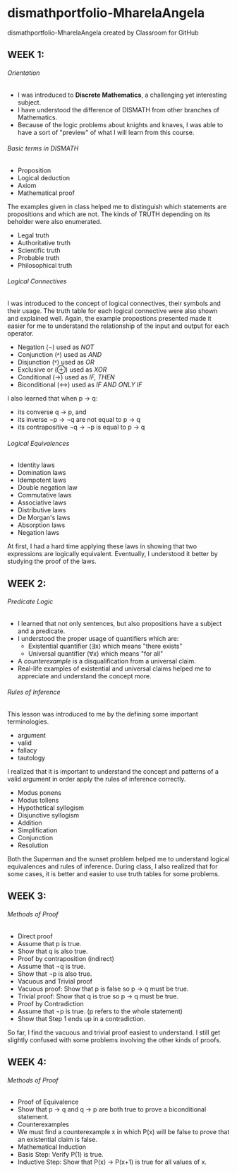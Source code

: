 # dismathportfolio-MharelaAngela
dismathportfolio-MharelaAngela created by Classroom for GitHub
## WEEK 1:
###### Orientation
* I was introduced to **Discrete Mathematics**, a challenging yet interesting subject.
* I have understood the difference of DISMATH from other branches of Mathematics.
* Because of the logic problems about knights and knaves, I was able to have a sort of "preview" of what I will learn from this course.

###### Basic terms in DISMATH
* Proposition
* Logical deduction
* Axiom
* Mathematical proof

The examples given in class helped me to distinguish which statements are propositions and which are not.
The kinds of TRUTH depending on its beholder were also enumerated.
* Legal truth
* Authoritative truth
* Scientific truth
* Probable truth 
* Philosophical truth

###### Logical Connectives
I was introduced to the concept of logical connectives, their symbols and their usage. The truth table for each logical connective were also shown and explained well. Again, the example propostions presented made it easier for me to understand the relationship of the input and output for each operator.
* Negation (¬) used as *NOT*
* Conjunction (˄) used as *AND*
* Disjunction (˅) used as *OR*
* Exclusive or (⊕) used as *XOR*
* Conditional (→) used as *IF, THEN*
* Biconditional (↔) used as *IF AND ONLY IF*

I also learned that when p → q:
* its converse q → p, and
* its inverse ¬p → ¬q are not equal to p → q
* its contrapositive ¬q → ¬p is equal to p → q

###### Logical Equivalences
* Identity laws
* Domination laws
* Idempotent laws
* Double negation law
* Commutative laws
* Associative laws
* Distributive laws
* De Morgan's laws
* Absorption laws
* Negation laws

At first, I had a hard time applying these laws in showing that two expressions are logically equivalent. Eventually, I understood it better by studying the proof of the laws.

## WEEK 2:
###### Predicate Logic
* I learned that not only sentences, but also propositions have a subject and a predicate.
* I understood the proper usage of quantifiers which are:
  * Existential quantifier (∃x) which means "there exists"
  * Universal quantifier (∀x) which means "for all"
* A *counterexample* is a disqualification from a universal claim.
* Real-life examples of existential and universal claims helped me to appreciate and understand the concept more.

###### Rules of Inference
This lesson was introduced to me by the defining some important terminologies.
* argument
* valid
* fallacy
* tautology

I realized that it is important to understand the concept and patterns of a valid argument in order apply the rules of inference correctly.
* Modus ponens
* Modus tollens
* Hypothetical syllogism
* Disjunctive syllogism
* Addition
* Simplification
* Conjunction
* Resolution

Both the Superman and the sunset problem helped me to understand logical equivalences and rules of inference. During class, I also realized that for some cases, it is better and easier to use truth tables for some problems.

## WEEK 3:
###### Methods of Proof
* Direct proof
 * Assume that p is true.
 * Show that q is also true.
* Proof by contraposition (indirect)
 * Assume that ¬q is true.
 * Show that ¬p is also true.
* Vacuous and Trivial proof
 * Vacuous proof: Show that p is false so p → q must be true.
 * Trivial proof: Show that q is true so p → q must be true.
* Proof by Contradiction
 * Assume that ¬p is true. (p refers to the whole statement)
 * Show that Step 1 ends up in a contradiction.

So far, I find the vacuous and trivial proof easiest to understand. I still get slightly confused with some problems involving the other kinds of proofs.

## WEEK 4:
###### Methods of Proof
* Proof of Equivalence
 * Show that p → q and q → p are both true to prove a biconditional statement.
* Counterexamples
 * We must find a counterexample x in which P(x) will be false to prove that an existential claim is false.
* Mathematical Induction
 * Basis Step: Verify P(1) is true.
 * Inductive Step: Show that P(x) → P(x+1) is true for all values of x.

